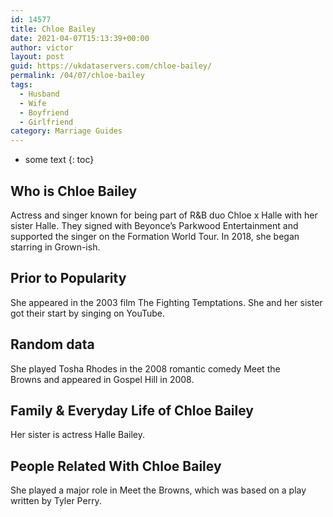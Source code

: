 ```yaml
---
id: 14577
title: Chloe Bailey
date: 2021-04-07T15:13:39+00:00
author: victor
layout: post
guid: https://ukdataservers.com/chloe-bailey/
permalink: /04/07/chloe-bailey
tags:
  - Husband
  - Wife
  - Boyfriend
  - Girlfriend
category: Marriage Guides
---
```


* some text
{: toc}


## Who is Chloe Bailey



Actress and singer known for being part of R&B duo Chloe x Halle with her sister Halle. They signed with Beyonce&#8217;s Parkwood Entertainment and supported the singer on the Formation World Tour. In 2018, she began starring in Grown-ish.

                
                
                
## Prior to Popularity



She appeared in the 2003 film The Fighting Temptations. She and her sister got their start by singing on YouTube.

                
                
                
## Random data



She played Tosha Rhodes in the 2008 romantic comedy Meet the Browns and appeared in Gospel Hill in 2008.

                
                
                
## Family & Everyday Life of Chloe Bailey



Her sister is actress Halle Bailey.

                
                
                
## People Related With Chloe Bailey



She played a major role in Meet the Browns, which was based on a play written by Tyler Perry.

                
              
            
          
          
          